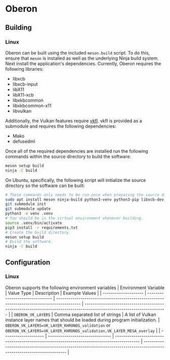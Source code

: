 # Oberon

## Building

### Linux

Oberon can be built using the included `meson.build` script. To do this, ensure that `meson` is installed as well as
the underlying Ninja build system. Next install the application's dependencies. Currently, Oberon requires the
following libraries:
- libxcb
- libxcb-input
- libX11
- libX11-xcb
- libxkbcommon
- libxkbcommon-x11
- libvulkan

Additionally, the Vulkan features require [vkfl](https://github.com/gn0mesort/vkfl). vkfl is provided as a submodule
and requires the following dependencies:
- Mako
- defusedml

Once all of the required dependencies are installed run the following commands within the source directory to build
the software:
```sh
meson setup build
ninja -C build
```

On Ubuntu, specifically, the following script will initialize the source directory so the software can be built:
```sh
# These commands only needs to be run once when preparing the source directory.
sudo apt install meson ninja-build python3-venv python3-pip libxcb-dev libxcb-input-dev libx11-dev libx11-xcb-dev libxkbcommon-dev libxkbcommon-x11-dev libvulkan-dev
git submodule init
git submodule update
python3 -m venv .venv
# You should be in the virtual environment whenever building.
source .venv/bin/activate
pip3 install -r requirements.txt
# Create the build directory.
meson setup build
# Build the software.
ninja -C build
```

## Configuration

### Linux

Oberon supports the following environment variables
| Environment Variable | Value Type                      | Description                                                                                | Example Values                                                                                                         |
| -------------------- | ------------------------------- | ------------------------------------------------------------------------------------------ | ---------------------------------------------------------------------------------------------------------------------- |
| `OBERON_VK_LAYERS`   | Comma separated list of strings | A list of Vulkan instance layer names that should be loaded during program initialization. | `OBERON_VK_LAYERS=VK_LAYER_KHRONOS_validation` or `OBERON_VK_LAYERS=VK_LAYER_KHRONOS_validation,VK_LAYER_MESA_overlay` |
| -------------------- | ------------------------------- | ------------------------------------------------------------------------------------------ | ---------------------------------------------------------------------------------------------------------------------- |
